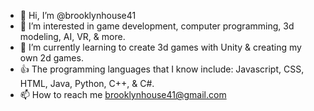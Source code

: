 - 👋 Hi, I’m @brooklynhouse41
- 👀 I’m interested in game development, computer programming, 3d modeling, AI, VR, & more.
- 🌱 I’m currently learning to create 3d games with Unity & creating my own 2d games.
- 👍 The programming languages that I know include: Javascript, CSS, HTML, Java, Python, C++, & C#.
- 📫 How to reach me brooklynhouse41@gmail.com

<!---
brooklynhouse41/brooklynhouse41 is a ✨ special ✨ repository because its `README.md` (this file) appears on your GitHub profile.
You can click the Preview link to take a look at your changes.
--->
